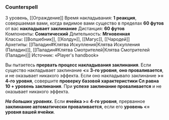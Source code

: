 ### Counterspell
3 уровень, [[Ограждение]]
Время накладывания: **1 реакция**, совершаемая вами, когда видимое вами существо в пределах **60 футов** от вас **накладывает заклинание**
Дистанция: **60 футов**
Компоненты: **Соматический**
Длительность: **Мгновенная**
Классы: [[Волшебник]], [[Колдун]], [[Магус]], [[Чародей]]
Архетипы: [[Паладин#Клятва Искупления|Клятва Искупления (Паладин)]], [[Паладин#Клятва Смотрителей|Клятва Смотрителей (Паладин)]]
Источник: «Player's handbook»

Вы пытаетесь **прервать процесс накладывания заклинания**. Если существо накладывает заклинание **<= 3-го уровня**, **оно проваливается**, и не оказывает никакого эффекта. Если оно накладывало заклинание **>= 4-го уровня**, совершите **проверку базовой характеристики Сл равна 10 + уровень заклинания**. При **успехе заклинание проваливается** и не оказывает никакого эффекта.

**_На больших уровнях._** Если **ячейка >= 4-го уровня**, прерванное **заклинание автоматически проваливается**, если его **уровень <= уровня вашей ячейки**.